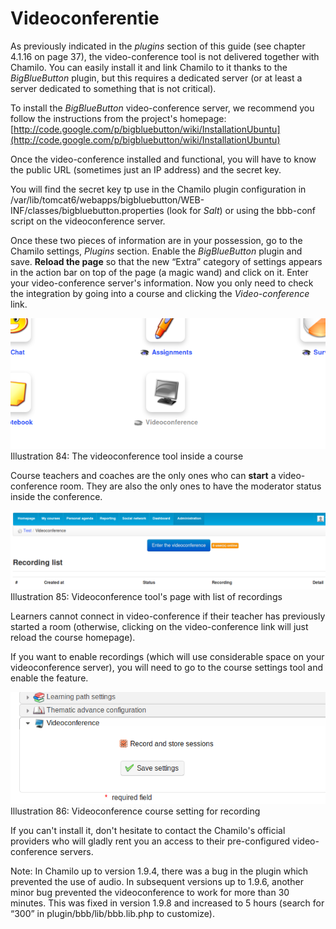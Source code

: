 # Videoconferentie

As previously indicated in the _plugins_ section of this guide \(see chapter 4.1.16 on page 37\), the video-conference tool is not delivered together with Chamilo. You can easily install it and link Chamilo to it thanks to the _BigBlueButton_ plugin, but this requires a dedicated server \(or at least a server dedicated to something that is not critical\).

To install the _BigBlueButton_ video-conference server, we recommend you follow the instructions from the project's homepage: [http://code.google.com/p/bigbluebutton/wiki/InstallationUbuntu](http://code.google.com/p/bigbluebutton/wiki/InstallationUbuntu)

Once the video-conference installed and functional, you will have to know the public URL \(sometimes just an IP address\) and the secret key.

You will find the secret key tp use in the Chamilo plugin configuration in /var/lib/tomcat6/webapps/bigbluebutton/WEB-INF/classes/bigbluebutton.properties \(look for _Salt_\) or using the bbb-conf script on the videoconference server.

Once these two pieces of information are in your possession, go to the Chamilo settings, _Plugins_ section. Enable the _BigBlueButton_ plugin and save. **Reload the page** so that the new “Extra” category of settings appears in the action bar on top of the page \(a magic wand\) and click on it. Enter your video-conference server's information. Now you only need to check the integration by going into a course and clicking the _Video-conference_ link.

![](../../.gitbook/assets/images48%20%281%29.png)Illustration 84: The videoconference tool inside a course

Course teachers and coaches are the only ones who can **start** a video-conference room. They are also the only ones to have the moderator status inside the conference.

![](../../.gitbook/assets/images62%20%281%29.png)Illustration 85: Videoconference tool's page with list of recordings

Learners cannot connect in video-conference if their teacher has previously started a room \(otherwise, clicking on the video-conference link will just reload the course homepage\).

If you want to enable recordings \(which will use considerable space on your videoconference server\), you will need to go to the course settings tool and enable the feature.

![](../../.gitbook/assets/images63.png)Illustration 86: Videoconference course setting for recording

If you can't install it, don't hesitate to contact the Chamilo's official providers who will gladly rent you an access to their pre-configured video-conference servers.

Note: In Chamilo up to version 1.9.4, there was a bug in the plugin which prevented the use of audio. In subsequent versions up to 1.9.6, another minor bug prevented the videoconference to work for more than 30 minutes. This was fixed in version 1.9.8 and increased to 5 hours \(search for “300” in plugin/bbb/lib/bbb.lib.php to customize\).

